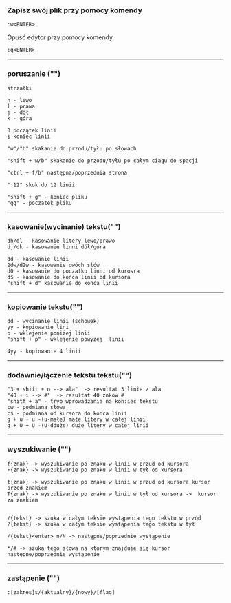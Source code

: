 


### Zapisz swój plik przy pomocy komendy 
```
:w<ENTER>
```

Opuść edytor przy pomocy komendy 
```
:q<ENTER>
```


***
### poruszanie ("") 
```
strzałki

h - lewo
l - prawa
j - dół
k - góra

0 początek linii
$ koniec linii

"w"/"b" skakanie do przodu/tyłu po słowach

"shift + w/b" skakanie do przodu/tyłu po całym ciagu do spacji

"ctrl + f/b" następna/poprzednia strona

":12" skok do 12 linii

"shift + g" - koniec pliku
"gg" - poczatek pliku

```
***
### kasowanie(wycinanie) tekstu("")
```
dh/dl - kasowanie litery lewo/prawo
dj/dk - kasowanie linni dół/góra

dd - kasowanie linii
2dw/d2w - kasowanie dwóch słów 
d0 - kasowanie do poczatku linni od kurosra
d$ - kasowanie do końca linii od kursora
"shift + d" kasowanie do konca linii

```
***
### kopiowanie tekstu("")
```
dd - wycinanie linii (schowek)
yy - kopiowanie lini
p - wklejenie poniżej linii
"shift + p" - wklejenie powyżej  linii

4yy - kopiowanie 4 linii 

```

***
### dodawnie/łączenie tekstu tekstu("")
```
"3 + shift + o --> ala"  -> resultat 3 linie z ala
"40 + i --> #"  -> resultat 40 znków #
"shitf + a" - tryb wprowadzania na kon:iec tekstu
cw - podmiana słowa
c$ - podmiana od kursora do konca linii
g + u + u -(u-małe) małe litery w całej linii
g + U + U -(U-dduże) duże litery w całej linii
```
***
### wyszukiwanie ("")
```
f{znak} -> wyszukiwanie po znaku w linii w przud od kursora
F{znak} -> wyszukiwanie po znaku w linii w tył od kursora

t{znak} -> wyszukiwanie po znaku w linii w przud od kursora kursor przed znakiem
T{znak} -> wyszukiwanie po znaku w linii w tył od kursora ->  kursor za znakiem


/{tekst} -> szuka w całym teksie wystąpenia tego tekstu w przód
?{tekst} -> szuka w całym teksie wystąpenia tego tekstu w tył

/{tekst}<enter> n/N -> następne/poprzednie wystąpenie

*/# -> szuka tego słowa na którym znajduje się kursor następne/poprzednie wystąpenie

```
***
### zastąpenie ("")
```
:[zakres]s/{aktualny}/{nowy}/[flag]

```